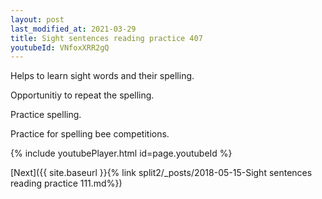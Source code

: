 ```yaml
---
layout: post
last_modified_at: 2021-03-29
title: Sight sentences reading practice 407
youtubeId: VNfoxXRR2gQ
---
```

 
 
Helps to learn sight words and their spelling.

Opportunitiy to repeat the spelling. 

Practice spelling. 
 
Practice for spelling bee competitions. 
 
{% include youtubePlayer.html id=page.youtubeId %}
 
 

[Next]({{ site.baseurl }}{% link  split2/_posts/2018-05-15-Sight sentences reading practice 111.md%})
 
